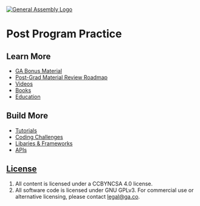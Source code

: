 [![General Assembly Logo](https://camo.githubusercontent.com/1a91b05b8f4d44b5bbfb83abac2b0996d8e26c92/687474703a2f2f692e696d6775722e636f6d2f6b6538555354712e706e67)](https://generalassemb.ly/education/web-development-immersive)

# Post Program Practice


## Learn More
- [GA Bonus Material](ga-bonus.md)
- [Post-Grad Material Review Roadmap](https://docs.google.com/spreadsheets/d/1bK_kENy8YsMydioohuWOfYV6uB-7bnu31vR2djh5NUw/)
- [Videos](videos.md)
- [Books](books.md)
- [Education](online-education.md)


## Build More
- [Tutorials](tutorials.md)
- [Coding Challenges](coding-challenges.md)
- [Libaries & Frameworks](libraries.md)
- [APIs](apis.md)

## [License](LICENSE)

1.  All content is licensed under a CC­BY­NC­SA 4.0 license.
1.  All software code is licensed under GNU GPLv3. For commercial use or
    alternative licensing, please contact legal@ga.co.
